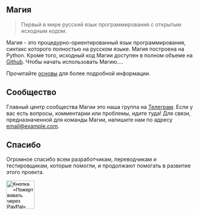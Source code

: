 ## Магия
> Первый в мире русский язык программирования с открытым исходным кодом.

Магия - это процедурно-ориентированный язык программирования, синтакс которого полностью на русском языке. Магия построена на Python. Кроме того, исходный код Магии доступен в полном объеме на [Github](https://github.com/davidsalazkin/magic). Чтобы начать использовать Mагию....

Прочитайте [основы](основы.md) для более подробной информации.

## Сообщество

Главный центр сообщества Магии это наша группа на <a href="https://telegram.me/magiclang" target="_blank"><i class="fa fa-telegram"></i>Телеграм</a>. Если у вас есть вопросы, комментарии или проблемы, идите туда! Для связи, предназначенной для команды Магии, напишите нам по адресу email@example.com.

## Спасибо
Огромное спасибо всем разработчикам, переводчикам и тестировщикам, которые помогли, и продолжают помогать в развитие этого проекта.


<form action="https://www.paypal.com/cgi-bin/webscr" method="post" target="_top">
    <input type="hidden" name="cmd" value="_donations" />
    <input type="hidden" name="business" value="JHV5497S6NH6G" />
    <input type="hidden" name="currency_code" value="USD" />
    <input type="image" src="https://www.pro-smm.com/wp-content/uploads/2016/01/2zjkraf.jpg" height="75" border="0" name="submit" title="PayPal - The safer, easier way to pay online!" alt="Кнопка «Пожертвовать через PayPal»" />
    <img alt="" border="0" src="https://www.paypal.com/ru_RU/i/scr/pixel.gif" width="1" height="1" />
</form>
